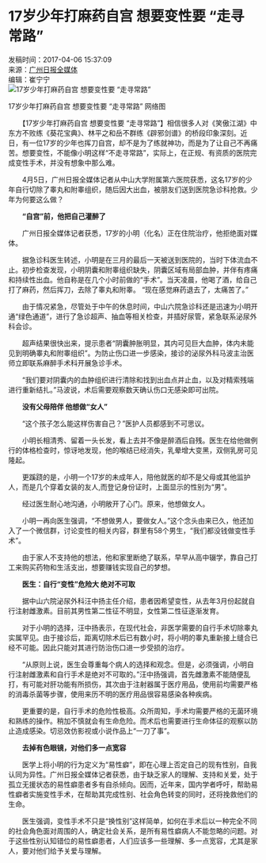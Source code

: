 # 17岁少年打麻药自宫 想要变性要 “走寻常路”

发稿时间：2017-04-06 15:37:09  
来源：[广州日报全媒体](http://news.youth.cn/sh/201704/t20170405_9420053.htm)  
编辑：崔宁宁  
![17岁少年打麻药自宫 想要变性要 “走寻常路”](./W020170406563945253245.jpg)

17岁少年打麻药自宫 想要变性要 “走寻常路” 网络图

　　【17岁少年打麻药自宫 想要变性要 “走寻常路”】相信很多人对《笑傲江湖》中东方不败练《葵花宝典》、林平之和岳不群练《辟邪剑谱》的桥段印象深刻。近日，有一位17岁的少年也挥刀自宫，却不是为了练就神功，而是为了让自己不再痛苦。想要变性，不能像小明这样“不走寻常路”，实际上，在正规、有资质的医院完成变性手术，并没有想象中那么难。

　　4月5日，广州日报全媒体记者从中山大学附属第六医院获悉，这名17岁的少年自行切除了睾丸和附睾组织，随后因大出血，被朋友们送到医院急诊科抢救。少年为何要这么做？

　　**“自宫”前，他把自己灌醉了**

　　广州日报全媒体记者获悉，17岁的小明（化名）正在住院治疗，他拒绝面对媒体。

　　据急诊科医生转述，小明是在三月的最后一天被送到医院的，当时下体流血不止。初步检查发现，小明阴囊和附睾组织缺失，阴囊区域有局部血肿，并伴有疼痛和持续性出血。他自称是在几个小时前做的“手术”。当天凌晨，他喝了酒，给自己打了麻药，然后挥刀，去除了睾丸和附睾。 “现在感觉麻药退去了，太痛苦了。”

　　由于情况紧急，尽管处于中午的休息时间，中山六院急诊科还是迅速为小明开通“绿色通道”，进行了急诊超声、抽血等相关检查，并插好尿管，紧急联系泌尿外科会诊。

　　超声结果很快出来，提示患者“阴囊肿胀明显，其内可见巨大血肿，体内未能见到明确睾丸和附睾组织”。为防止伤口进一步感染，接诊的泌尿外科马波主治医师立即联系麻醉手术科开展急诊手术。

　　“我们要对阴囊内的血肿组织进行清除和找到出血点并止血，以及对精索残端进行重新结扎。”马波说，术后需要观察数天确认伤口无感染即可出院。

　　**没有父母陪伴 他想做“女人”**

　　“这个孩子怎么能这样伤害自己？”医护人员都感到不可思议。

　　小明长相清秀、留着一头长发，看上去并不像是醉酒后自残。医生在给他做例行的体格检查时，惊讶地发现，他的喉结已经消失，乳晕增大变黑，双侧乳房可见隆起。

　　更蹊跷的是，小明一个17岁的未成年人，陪他就医的却不是父母或其他监护人，而是几个穿着女装的友人,而登记身份证时，上面显示的性别为“男”。

　　经过医生耐心地沟通，小明敞开了心门。原来，他想做女人。

　　小明一再向医生强调，“不想做男人，要做女人。”这个念头由来已久，他还加入了一个微信群，讨论变性的相关内容，群里有58个男生，“我们都没钱做变性手术”。

　　由于家人不支持他的想法，他和家里断绝了联系，早早从高中辍学，靠自己打工来购买药物和生活支出，想要赚钱实现自己的梦想。

　　**医生：自行“变性”危险大 绝对不可取**

　　据中山六院泌尿外科汪中扬主任介绍，患者因希望变性，从去年3月份起就自行注射雌激素。目前其男性第二性征不明显，女性第二性征逐渐发育。

　　对于小明的选择，汪中扬表示，在现代社会，非医学需要的自行手术切除睾丸实属罕见。由于接诊后，距离切除术后已有数小时，将小明的睾丸重新接上缝合已经不可能。因此只能对其进行防治伤口进一步受损的治疗。

　　“从原则上说，医生会尊重每个病人的选择和观念。但是，必须强调，小明自行注射雌激素和自行手术是绝对不可取的。”汪中扬强调，首先雌激素不能随便乱打，有可能对肝功能有所损伤，其次由于注射器属于医疗用品，使用前均需要严格的消毒杀菌等步骤，使用来历不明的医疗用品很容易感染各种疾病。

　　更重要的是，自行手术的危险性极高。众所周知，手术均需要严格的无菌环境和熟练的操作。稍加不慎就会有生命危险。而术后也需要进行生命体征的观察以防止造成感染。切忌效仿影视或小说作品上“一刀了事”。

　　**去掉有色眼镜，对他们多一点宽容**

　　医学上将小明的行为定义为“易性癖”，即在心理上否定自己的现有性别，自我认同为异性。广州日报全媒体记者获悉，由于缺乏家人的理解、支持和关爱，处于孤立无援状态的易性癖患者多有自杀倾向。因而，近年来，国内学者呼吁，帮助易性癖者实施变性手术，在帮助其完成性别、社会角色转变的同时，还将挽救他们的生命。

　　医生强调，变性手术不只是“换性别”这样简单，如何在手术后以一种完全不同的社会角色面对周围的人，确定社会关系，是所有易性癖病人不能忽略的问题。对于这些性别认知错位的易性癖患者，人们应该多一些理解、多一点宽容，尤其是家人，要对他们给予关爱与理解。
